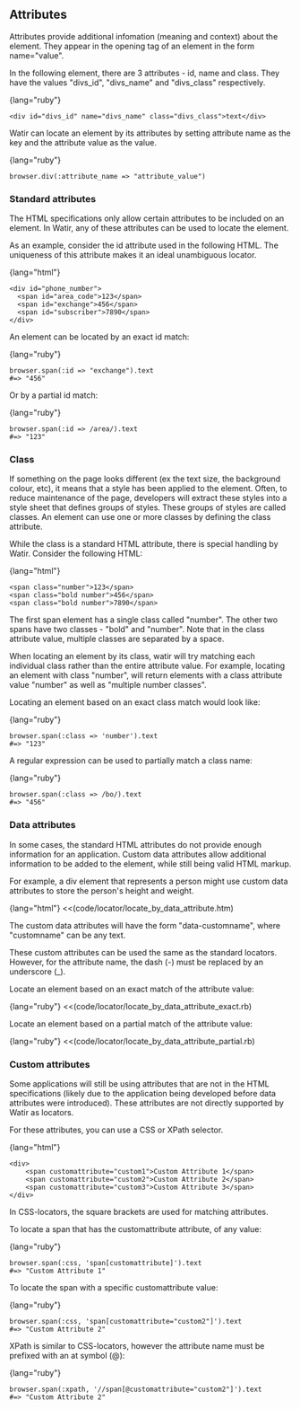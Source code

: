 ## Attributes

Attributes provide additional infomation (meaning and context) about the element. They appear in the opening tag of an element in the form name="value".

In the following element, there are 3 attributes - id, name and class. They have the values "divs_id", "divs_name" and "divs_class" respectively.

{lang="ruby"}
~~~~~~~~
<div id="divs_id" name="divs_name" class="divs_class">text</div>
~~~~~~~~

Watir can locate an element by its attributes by setting attribute name as the key and the attribute value as the value.

{lang="ruby"}
~~~~~~~~
browser.div(:attribute_name => "attribute_value")
~~~~~~~~

### Standard attributes

The HTML specifications only allow certain attributes to be included on an element. In Watir, any of these attributes can be used to locate the element.

As an example, consider the id attribute used in the following HTML. The uniqueness of this attribute makes it an ideal unambiguous locator.

{lang="html"}
~~~~~~~~
<div id="phone_number">
  <span id="area_code">123</span>
  <span id="exchange">456</span>
  <span id="subscriber">7890</span>
</div>
~~~~~~~~

An element can be located by an exact id match:

{lang="ruby"}
~~~~~~~~
browser.span(:id => "exchange").text
#=> "456"
~~~~~~~~

Or by a partial id match:

{lang="ruby"}
~~~~~~~~
browser.span(:id => /area/).text
#=> "123"
~~~~~~~~

### Class

If something on the page looks different (ex the text size, the background colour, etc), it means that a style has been applied to the element. Often, to reduce maintenance of the page, developers will extract these styles into a style sheet that defines groups of styles. These groups of styles are called classes. An element can use one or more classes by defining the class attribute.

While the class is a standard HTML attribute, there is special handling by Watir. Consider the following HTML:

{lang="html"}
~~~~~~~~
<span class="number">123</span>
<span class="bold number">456</span>
<span class="bold number">7890</span>
~~~~~~~~

The first span element has a single class called "number". The other two spans have two classes - "bold" and "number". Note that in the class attribute value, multiple classes are separated by a space.

When locating an element by its class, watir will try matching each individual class rather than the entire attribute value. For example, locating an element with class "number", will return elements with a class attribute value "number" as well as "multiple number classes".

Locating an element based on an exact class match would look like:

{lang="ruby"}
~~~~~~~~
browser.span(:class => 'number').text
#=> "123"
~~~~~~~~

A regular expression can be used to partially match a class name:

{lang="ruby"}
~~~~~~~~
browser.span(:class => /bo/).text
#=> "456"
~~~~~~~~

### Data attributes

In some cases, the standard HTML attributes do not provide enough information for an application. Custom data attributes allow additional information to be added to the element, while still being valid HTML markup.

For example, a div element that represents a person might use custom data attributes to store the person's height and weight.

{lang="html"}
<<(code/locator/locate_by_data_attribute.htm)

The custom data attributes will have the form "data-customname", where "customname" can be any text.

These custom attributes can be used the same as the standard locators. However, for the attribute name, the dash (-) must be replaced by an underscore (_).

Locate an element based on an exact match of the attribute value:

{lang="ruby"}
<<(code/locator/locate_by_data_attribute_exact.rb)

Locate an element based on a partial match of the attribute value:

{lang="ruby"}
<<(code/locator/locate_by_data_attribute_partial.rb)

### Custom attributes

Some applications will still be using attributes that are not in the HTML specifications (likely due to the application being developed before data attributes were introduced). These attributes are not directly supported by Watir as locators.

For these attributes, you can use a CSS or XPath selector.

{lang="html"}
~~~~~~~~
<div>
    <span customattribute="custom1">Custom Attribute 1</span>
    <span customattribute="custom2">Custom Attribute 2</span>
    <span customattribute="custom3">Custom Attribute 3</span>
</div>
~~~~~~~~

In CSS-locators, the square brackets are used for matching attributes.

To locate a span that has the customattribute attribute, of any value:

{lang="ruby"}
~~~~~~~~
browser.span(:css, 'span[customattribute]').text
#=> "Custom Attribute 1"
~~~~~~~~

To locate the span with a specific customattribute value:

{lang="ruby"}
~~~~~~~~
browser.span(:css, 'span[customattribute="custom2"]').text
#=> "Custom Attribute 2"
~~~~~~~~

XPath is similar to CSS-locators, however the attribute name must be prefixed with an at symbol (@):

{lang="ruby"}
~~~~~~~~
browser.span(:xpath, '//span[@customattribute="custom2"]').text
#=> "Custom Attribute 2"
~~~~~~~~